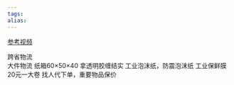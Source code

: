 ```yaml
---
tags: 
alias:
---
```

[参考视频](https://www.bilibili.com/video/BV16B4y1b7ZC/?spm_id_from=333.337.search-card.all.click&vd_source=423f0682172aa43f36e66caadf6472bb)

跨省物流  
大件物流
纸箱60×50×40
拿透明胶缠结实
工业泡沫纸，防震泡沫纸
工业保鲜膜20元一大卷
找人代下单，重要物品保价

